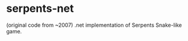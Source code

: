 serpents-net
============

(original code from ~2007)
.net implementation of Serpents Snake-like game.
